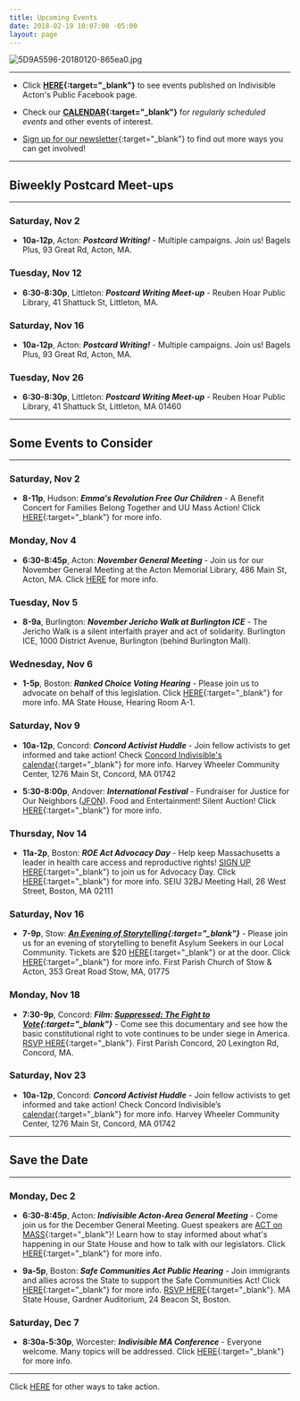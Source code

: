 ```yaml
---
title: Upcoming Events
date: 2018-02-19 10:07:00 -05:00
layout: page
---
```


![5D9A5596-20180120-865ea0.jpg](/uploads/5D9A5596-20180120-865ea0.jpg)

---

* Click **[HERE](https://www.facebook.com/pg/IndivisibleActon/events/?ref=page_internal){:target="_blank"}** to see events published on Indivisible Acton's Public Facebook page.


* Check our **[CALENDAR](http://www.indivisibleacton.org/calendar.html){:target="_blank"}** for *regularly scheduled events* and other events of interest.

* [Sign up for our newsletter](https://actionnetwork.org/forms/join-indivisible-acton?source=direct_link&referrer=group-indivisible-acton){:target="_blank"} to find out more ways you can get involved!


---

## Biweekly Postcard Meet-ups

---

### Saturday, Nov 2

* **10a-12p**, Acton: ***Postcard Writing!*** - Multiple campaigns.  Join us!  Bagels Plus, 93 Great Rd, Acton, MA.

### Tuesday, Nov 12

* **6:30-8:30p**, Littleton: ***Postcard Writing Meet-up*** - Reuben Hoar Public Library, 41 Shattuck St, Littleton, MA.

### Saturday, Nov 16

* **10a-12p**, Acton: ***Postcard Writing!*** - Multiple campaigns.  Join us!  Bagels Plus, 93 Great Rd, Acton, MA.

### Tuesday, Nov 26

* **6:30-8:30p**, Littleton: ***Postcard Writing Meet-up*** - Reuben Hoar Public Library, 41 Shattuck St, Littleton, MA 01460

---

## Some Events to Consider

---

### Saturday, Nov 2

* **8-11p**, Hudson:  ***Emma's Revolution Free Our Children*** - A Benefit Concert for Families Belong Together and UU Mass Action!  Click [HERE](https://www.facebook.com/events/2164138003883746/?active_tab=about){:target="_blank"} for more info.

### Monday, Nov 4

* **6:30-8:45p**, Acton: ***November General Meeting*** - Join us for our November General Meeting at the Acton Memorial Library, 486 Main St, Acton, MA.  Click [HERE](http://www.indivisibleacton.org/2019/10/26/general-meeting-and-future-plans.html) for more info.

### Tuesday, Nov 5

* **8-9a**, Burlington:  ***November Jericho Walk at Burlington ICE*** - The Jericho Walk is a silent interfaith prayer and act of solidarity.   Burlington ICE, 1000 District Avenue, Burlington (behind Burlington Mall).

### Wednesday, Nov 6

* **1-5p**, Boston: ***Ranked Choice Voting Hearing*** - Please join us to advocate on behalf of this legislation. Click [HERE](https://malegislature.gov/Events/Hearings/Detail/3350){:target="_blank"} for more info. MA State House, Hearing Room A-1. 


### Saturday, Nov 9  

* **10a-12p**, Concord:  ***Concord Activist Huddle*** - Join fellow activists to get informed and take action!  Check [Concord Indivisible's calendar](https://concordindivisible.org/current-actions/){:target="_blank"} for more info. Harvey Wheeler Community Center, 1276 Main St, Concord, MA 01742

* **5:30-8:00p**, Andover: ***International Festival*** - Fundraiser for Justice for Our Neighbors ([JFON](http://www.newenglandjfon.org)).  Food and Entertainment!  Silent Auction!  Click [HERE](http://www.newenglandjfon.org/new-events/2019/11/9/international-festival){:target="_blank"} for more info.

### Thursday, Nov 14

* **11a-2p**, Boston:  ***ROE Act Advocacy Day*** - Help keep Massachusetts a leader in health care access and reproductive rights!  [SIGN UP HERE](https://actionnetwork.org/forms/roe-act-advocacy-day){:target="_blank"} to join us for Advocacy Day.  Click [HERE](https://www.facebook.com/events/2252709184837527/){:target="_blank"} for more info. SEIU 32BJ Meeting Hall, 26 West Street, Boston, MA 02111

### Saturday, Nov 16

* **7-9p**, Stow:  ***[An Evening of Storytelling](https://www.facebook.com/events/389504865054442/?active_tab=about){:target="_blank"}*** - Please join us for an evening of storytelling to benefit Asylum Seekers in our Local Community.  Tickets are $20 [HERE](https://asylum-support.bpt.me){:target="_blank"} or at the door.  Click [HERE](https://www.uumassaction.org/new-events/2019/11/16/an-evening-of-storytelling-fpc-stow-amp-acton){:target="_blank"} for more info. First Parish Church of Stow & Acton, 353 Great Road Stow, MA, 01775


### Monday, Nov 18

* **7:30-9p**, Concord:  ***Film: [Suppressed: The Fight to Vote](https://www.bravenewfilms.org/suppressed){:target="_blank"}*** - Come see this documentary and see how the basic constitutional right to vote continues to be under siege in America. [RSVP HERE](https://www.bravenewfilms.org/suppressed_concordma){:target="_blank"}. First Parish Concord, 20 Lexington Rd, Concord, MA.  

### Saturday, Nov 23  

* **10a-12p**, Concord: ***Concord Activist Huddle*** - Join fellow activists to get informed and take action! Check Concord Indivisible’s [calendar](https://concordindivisible.org/current-actions/){:target="_blank"} for more info. Harvey Wheeler Community Center, 1276 Main St, Concord, MA 01742

---

## Save the Date

---

### Monday, Dec 2

* **6:30-8:45p**, Acton: ***Indivisible Acton-Area General Meeting*** - Come join us for the December General Meeting.  Guest speakers are [ACT on MASS](https://actonmass.org){:target="_blank"}!  Learn how to stay informed about what's happening in our State House and how to talk with our legislators.  Click [HERE](http://www.indivisibleacton.org/2019/11/12/general-meeting-and-future-plans.html){:target="_blank"} for more info.  

* **9a-5p**, Boston:  ***Safe Communities Act Public Hearing*** - Join immigrants and allies across the State to support the Safe Communities Act!  Click [HERE](https://www.facebook.com/events/561186044654289/){:target="_blank"} for more info.  [RSVP HERE](https://docs.google.com/forms/d/e/1FAIpQLSdSJoryHyH7CyCQlbvfGIFtUGi5HbLfgNp6vbikVLDH2CF8vQ/viewform){:target="_blank"}.  MA State House, Gardner Auditorium, 24 Beacon St, Boston.  

### Saturday, Dec 7

* **8:30a-5:30p**, Worcester:  ***Indivisible MA Conference*** - Everyone welcome.  Many topics will be addressed.  Click [HERE](https://www.indivisible-ma.org/convening-2019/){:target="_blank"} for more info.

---

Click [HERE](http://www.indivisibleacton.org/take-action.html) for other ways to take action.